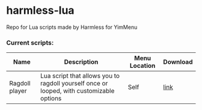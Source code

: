 # harmless-lua
Repo for Lua scripts made by Harmless for YimMenu

### Current scripts:
| Name | Description | Menu Location | Download |
| ----------- | ----------- | ----------- | ----------- |
| Ragdoll player | Lua script that allows you to ragdoll yourself once or looped, with customizable options | Self | [link](blob:https://github.com/5bf78474-4489-4058-8b52-7f7938bb0997) |
